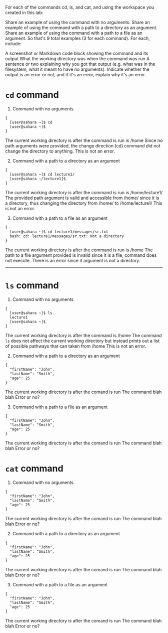 For each of the commands cd, ls, and cat, and using the workspace you created in this lab:

Share an example of using the command with no arguments.
Share an example of using the command with a path to a directory as an argument.
Share an example of using the command with a path to a file as an argument.
So that's 9 total examples (3 for each command). For each, include:

A screenshot or Markdown code block showing the command and its output
What the working directory was when the command was run
A sentence or two explaining why you got that output (e.g. what was in the filesystem, what it meant to have no arguments).
Indicate whether the output is an error or not, and if it's an error, explain why it's an error.

# `cd` command

1. Command with no arguments
```
{
  [user@sahara ~]$ cd
  [user@sahara ~]$ 
}
```
The current working directory is after the command is run is /home
Since no path arguments were provided, the change direction (cd) command did not change the directory to anything.
This is not an error.

2. Command with a path to a directory as an argument
```
{
  [user@sahara ~]$ cd lecture1/
  [user@sahara ~/lecture1]$ 
}
```
The current working directory is after the command is run is /home/lecture1/
The provided path argument is valid and accessible from /home/ since it is a directory, thus changing the directory from /home/ to /home/lecture1/
This is not an error.

3. Command with a path to a file as an argument
```
{
  [user@sahara ~]$ cd lecture1/messages/sr.txt 
  bash: cd: lecture1/messages/sr.txt: Not a directory
}
```
The current working directory is after the command is run is /home
The path to a file argument provided is invalid since it is a file, command does not execute.
There is an error since it argument is not a directory.
***

# `ls` command

1. Command with no arguments
```
{
  [user@sahara ~]$ ls
  lecture1
  [user@sahara ~]$ 
}
```
The current working directory is after the command is /home
The command `ls` does not affect the current working directory but instead prints out a list of possible pathways that can taken from /home
This is not an error.

2. Command with a path to a directory as an argument
```
{
  "firstName": "John",
  "lastName": "Smith",
  "age": 25
}
```
The current working directory is after the comand is run
The command blah blah
Error or no?

3. Command with a path to a file as an argument
```
{
  "firstName": "John",
  "lastName": "Smith",
  "age": 25
}
```
The current working directory is after the comand is run
The command blah blah
Error or no?



# `cat` command

1. Command with no arguments
```
{
  "firstName": "John",
  "lastName": "Smith",
  "age": 25
}
```
The current working directory is after the comand is run
The command blah blah
Error or no?

2. Command with a path to a directory as an argument
```
{
  "firstName": "John",
  "lastName": "Smith",
  "age": 25
}
```
The current working directory is after the comand is run
The command blah blah
Error or no?

3. Command with a path to a file as an argument
```
{
  "firstName": "John",
  "lastName": "Smith",
  "age": 25
}
```
The current working directory is after the comand is run
The command blah blah
Error or no?
